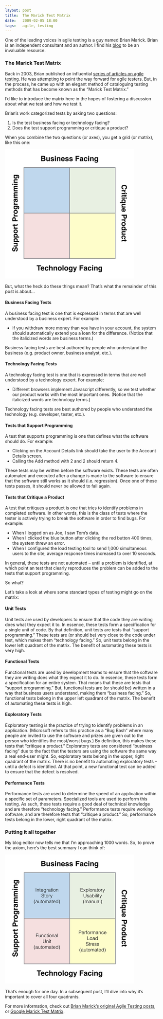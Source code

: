 ```yaml
---
layout: post
title:  The Marick Test Matrix
date:   2009-02-05 18:00
tags:   agile, testing
---
```

One of the leading voices in agile testing is a guy named Brian Marick. Brian is
an independent consultant and an author. I find his [blog](http://www.exampler.com/blog/)
to be an invaluable resource.

### The Marick Test Matrix

Back in 2003, Brian published an influential [series of articles on agile testing](http://www.exampler.com/old-blog/2003/08/21/#agile-testing-project-1). He was attempting to point the way forward for agile testers. But, in the process, he came up with an elegant method of cataloguing testing methods that has become known as the “Marick Test Matrix.”

I’d like to introduce the matrix here in the hopes of fostering a discussion about what we test and how we test it.

Brian’s work categorized tests by asking two questions:

1. Is the test business facing or technology facing?
2. Does the test support programming or critique a product?

When you combine the two questions (or axes), you get a grid (or matrix), like this one:

<img src="/img/posts/Marick1.png">

But, what the heck do these things mean? That’s what the remainder of this post is about&hellip;

#### Business Facing Tests

A business facing test is one that is expressed in terms that are well understood by a business expert. For example:

* If you withdraw more money than you have in your account, the system should automatically extend you a loan for the difference. (Notice that the italicized words are business terms.)

Business facing tests are best authored by people who understand the business (e.g. product owner, business analyst, etc.).

#### Technology Facing Tests

A technology facing test is one that is expressed in terms that are well understood by a technology expert. For example:

* Different browsers implement Javascript differently, so we test whether our product works with the most important ones. (Notice that the italicized words are technology terms.)

Technology facing tests are best authored by people who understand the technology (e.g. developer, tester, etc.).

#### Tests that Support Programming

A test that supports programming is one that defines what the software should do. For example:

* Clicking on the Account Details link should take the user to the Account Details screen.
* Calling the Add method with 2 and 2 should return 4.

These tests may be written before the software exists. These tests are often automated and executed after a change is made to the software to ensure that the software still works as it should (i.e. regression). Once one of these tests passes, it should never be allowed to fail again.

#### Tests that Critique a Product

A test that critiques a product is one that tries to identify problems in completed software. In other words, this is the class of tests where the tester is actively trying to break the software in order to find bugs. For example:

* When I logged on as Joe, I saw Tom’s data.
* When I clicked the blue button after clicking the red button 400 times, the system threw an error.
* When I configured the load testing tool to send 1,000 simultaneous users to the site, average response times increased to over 10 seconds.

In general, these tests are not automated – until a problem is identified, at which point an test that clearly reproduces the problem can be added to the tests that support programming.

So what?

Let’s take a look at where some standard types of testing might go on the matrix:

#### Unit Tests

Unit tests are used by developers to ensure that the code they are writing does what they expect it to. In essence, these tests form a specification for a single unit of code. By that definition, unit tests are tests that “support programming.” These tests are (or should be) very close to the code under test, which makes them “technology facing.” So, unit tests belong in the lower left quadrant of the matrix. The benefit of automating these tests is very high.

#### Functional Tests

Functional tests are used by development teams to ensure that the software they are writing does what they expect it to do. In essence, these tests form a specification for an entire system. That means that these are tests that “support programming.” But, functional tests are (or should be) written in a way that business users understand, making them “business facing.” So, functional tests belong in the upper left quadrant of the matrix. The benefit of automating these tests is high.

#### Exploratory Tests

Exploratory testing is the practice of trying to identify problems in an application. (Microsoft refers to this practice as a “Bug Bash” where many people are invited to use the software and prizes are given out to the person who identifies the most/worst bugs.) By definition, this makes these tests that “critique a product.” Exploratory tests are considered “business facing” due to the fact that the testers are using the software the same way a real end-user might. So, exploratory tests belong in the upper, right quadrant of the matrix. There is no benefit to automating exploratory tests – until a defect is identified. At that point, a new functional test can be added to ensure that the defect is resolved.

#### Performance Tests

Performance tests are used to determine the speed of an application within a specific set of parameters. Specialized tools are used to perform this testing. As such, these tests require a good deal of technical knowledge and are therefore “technology facing.” Performance tests require working software, and are therefore tests that “critique a product.” So, performance tests belong in the lower, right quadrant of the matrix.

### Putting it all together

My blog editor now tells me that I’m approaching 1000 words. So, to prove the axiom, here’s the best summary I can think of:

<img src="/img/posts/Marick2.png">

That’s enough for one day. In a subsequent post, I’ll dive into why it’s important to cover all four quadrants.

For more information, check out [Brian Marick’s original Agile Testing posts](http://www.exampler.com/old-blog/2004/05/26/#directions-toc), or [Google Marick Test Matrix](http://www.google.com/search?client=safari&rls=en&q=marik+test+matrix&ie=UTF-8&oe=UTF-8).

